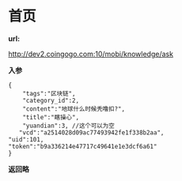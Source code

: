 # 首页 #

**url:**

http://dev2.coingogo.com:10/mobi/knowledge/ask

**入参**

	{
		"tags":"区块链",
		"category_id":2,
		"content":"地球什么时候秃噜扣?",
		"title":"瞎操心",
		"yuandian":3, //这个可以为空
       "vcd":"a2514028d09ac77493942fe1f338b2aa",
	"uid":101,
	"token":"b9a336214e47717c49641e1e3dcf6a61"
	}

**返回略**